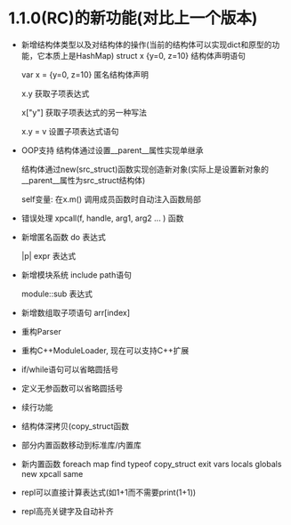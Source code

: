 # 1.1.0(RC)的新功能(对比上一个版本)

- 新增结构体类型以及对结构体的操作(当前的结构体可以实现dict和原型的功能，它本质上是HashMap)
    struct x {y=0, z=10} 结构体声明语句

    var x = {y=0, z=10} 匿名结构体声明

    x.y 获取子项表达式

    x["y"] 获取子项表达式的另一种写法

    x.y = v 设置子项表达式语句

- OOP支持
    结构体通过设置__parent__属性实现单继承

    结构体通过new(src_struct)函数实现创造新对象(实际上是设置新对象的__parent__属性为src_struct结构体)

    self变量: 在x.m() 调用成员函数时自动注入函数局部

- 错误处理
    xpcall(f, handle, arg1, arg2 ... ) 函数

- 新增匿名函数
    do 表达式

    |p| expr 表达式

- 新增模块系统
    include path语句

    module::sub 表达式

- 新增数组取子项语句
    arr[index]

- 重构Parser

- 重构C++ModuleLoader, 现在可以支持C++扩展

- if/while语句可以省略圆括号

- 定义无参函数可以省略圆括号

- 续行功能

- 结构体深拷贝(copy_struct函数

- 部分内置函数移动到标准库/内置库

- 新内置函数
    foreach
    map
    find
    typeof
    copy_struct
    exit
    vars
    locals
    globals
    new
    xpcall
    same

- repl可以直接计算表达式(如1+1而不需要print(1+1))

- repl高亮关键字及自动补齐